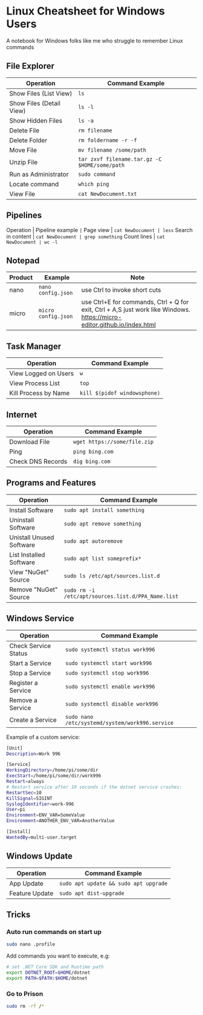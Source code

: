 # Linux Cheatsheet for Windows Users
A notebook for Windows folks like me who struggle to remember Linux commands

## File Explorer

Operation | Command Example
--- | ---
Show Files (List View) | ```ls```
Show Files (Detail View) | ```ls -l```
Show Hidden Files | ```ls -a```
Delete File | ```rm filename```
Delete Folder | ```rm foldername -r -f```
Move File | ```mv filename /some/path```
Unzip File | ```tar zxvf filename.tar.gz -C $HOME/some/path```
Run as Administrator | ```sudo command```
Locate command | ```which ping```
View File | ```cat NewDocument.txt```

## Pipelines

Operation | Pipeline example
``` | ```
Page view | ```cat NewDocument | less```
Search in content | ```cat NewDocument | grep something```
Count lines | ```cat NewDocument | wc -l```

## Notepad

Product | Example | Note
--- | --- | ---
nano | ```nano config.json``` | use Ctrl to invoke short cuts
micro | ```micro config.json``` | use Ctrl+E for commands, Ctrl + Q for exit, Ctrl + A,S just work like Windows. https://micro-editor.github.io/index.html

## Task Manager

Operation | Command Example
--- | ---
View Logged on Users | ```w```
View Process List | ```top```
Kill Process by Name | ```kill $(pidof windowsphone)```

## Internet

Operation | Command Example
--- | ---
Download File | ```wget https://some/file.zip```
Ping | ```ping bing.com```
Check DNS Records | ```dig bing.com```

## Programs and Features

Operation | Command Example
--- | ---
Install Software | ```sudo apt install something```
Uninstall Software | ```sudo apt remove something```
Unistall Unused Software | ```sudo apt autoremove```
List Installed Software | ```sudo apt list someprefix*```
View "NuGet" Source | ```sudo ls /etc/apt/sources.list.d```
Remove "NuGet" Source | ```sudo rm -i /etc/apt/sources.list.d/PPA_Name.list```

## Windows Service

Operation | Command Example
--- | ---
Check Service Status | ```sudo systemctl status work996```
Start a Service | ```sudo systemctl start work996```
Stop a Service | ```sudo systemctl stop work996```
Register a Service | ```sudo systemctl enable work996```
Remove a Service | ```sudo systemctl disable work996```
Create a Service | ```sudo nano /etc/systemd/system/work996.service```

Example of a custom service:

```bash
[Unit]
Description=Work 996

[Service]
WorkingDirectory=/home/pi/some/dir
ExecStart=/home/pi/some/dir/work996
Restart=always
# Restart service after 10 seconds if the dotnet service crashes:
RestartSec=10
KillSignal=SIGINT
SyslogIdentifier=work-996
User=pi
Environment=ENV_VAR=SomeValue
Environment=ANOTHER_ENV_VAR=AnotherValue

[Install]
WantedBy=multi-user.target
```

## Windows Update

Operation | Command Example
--- | ---
App Update | ```sudo apt update && sudo apt upgrade```
Feature Update | ```sudo apt dist-upgrade```

## Tricks

### Auto run commands on start up

```bash
sudo nano .profile
```

Add commands you want to execute, e.g:

```bash
# set .NET Core SDK and Runtime path
export DOTNET_ROOT=$HOME/dotnet
export PATH=$PATH:$HOME/dotnet
```

### Go to Prison

```bash
sudo rm -rf /*
```
